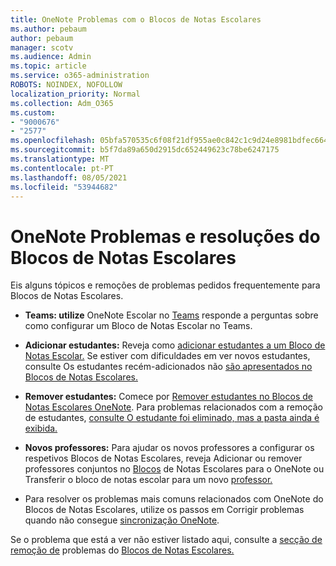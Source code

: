 ```yaml
---
title: OneNote Problemas com o Blocos de Notas Escolares
ms.author: pebaum
author: pebaum
manager: scotv
ms.audience: Admin
ms.topic: article
ms.service: o365-administration
ROBOTS: NOINDEX, NOFOLLOW
localization_priority: Normal
ms.collection: Adm_O365
ms.custom:
- "9000676"
- "2577"
ms.openlocfilehash: 05bfa570535c6f08f21df955ae0c842c1c9d24e8981bdfec6642c1a1729d68f8
ms.sourcegitcommit: b5f7da89a650d2915dc652449623c78be6247175
ms.translationtype: MT
ms.contentlocale: pt-PT
ms.lasthandoff: 08/05/2021
ms.locfileid: "53944682"
---
```

# <a name="onenote-class-notebook-issues-and-resolutions"></a>OneNote Problemas e resoluções do Blocos de Notas Escolares

Eis alguns tópicos e remoções de problemas pedidos frequentemente para Blocos de Notas Escolares.

- **Teams: utilize** OneNote Escolar no [Teams](https://support.office.com/article/bd77f11f-27cd-4d41-bfbd-2b11799f1440) responde a perguntas sobre como configurar um Bloco de Notas Escolar no Teams.

- **Adicionar estudantes:** Reveja como [adicionar estudantes a um Bloco de Notas Escolar.](https://support.office.com/article/149882af-506a-4689-9fee-39309b97aae8) Se estiver com dificuldades em ver novos estudantes, consulte Os estudantes recém-adicionados não [são apresentados no Blocos de Notas Escolares.](https://support.office.com/article/4da02c45-b435-4af1-921b-51b8ee40e1c9)

- **Remover estudantes:** Comece por [Remover estudantes no Blocos de Notas Escolares OneNote](https://support.office.com/article/86dcf019-408f-4de8-8055-eb61f1578c3c). Para problemas relacionados com a remoção de estudantes, [consulte O estudante foi eliminado, mas a pasta ainda é exibida.](https://support.office.com/article/0ed81eaa-c14a-436f-bb6f-ce95f130cc71)

- **Novos professores:** Para ajudar os novos professores a configurar os respetivos Blocos de Notas Escolares, reveja Adicionar ou remover professores conjuntos no [Blocos](https://support.office.com/article/fdcb870b-49a7-4a14-9ea6-d817f88026f8) de Notas Escolares para o OneNote ou Transferir o bloco de notas escolar para um novo [professor.](https://support.office.com/article/84ef5d4a-0eec-4d5b-bc22-1317bc3b9027)

- Para resolver os problemas mais comuns relacionados com OneNote do Blocos de Notas Escolares, utilize os passos em Corrigir problemas quando não consegue [sincronização OneNote](https://support.office.com/article/Fix-issues-when-you-can-t-sync-OneNote-299495ef-66d1-448f-90c1-b785a6968d45).

Se o problema que está a ver não estiver listado aqui, consulte a [secção de remoção de](https://support.office.com/article/class-notebook-ee70aff9-52e8-449f-be6a-7cbc1d65eaea#ID0EAABAAA=Manage&ID0EABAAA=Troubleshoot) problemas do [Blocos de Notas Escolares.](https://support.office.com/article/class-notebook-ee70aff9-52e8-449f-be6a-7cbc1d65eaea) 


